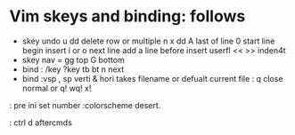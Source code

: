 # Vim skeys and binding: follows 
* skey undo u dd delete row  or multiple   n x dd A last of line 0 start line begin insert i or o next line add a line before insert userfl  << >> inden4t 
* skey nav = gg top G bottom 
* bind : /key ?key tb bt n next 
* bind :vsp , sp verti & hori takes filename or defualt current file 
: q close normal or q! wq! x!

: pre ini set number 
:colorscheme desert.

: ctrl d aftercmds